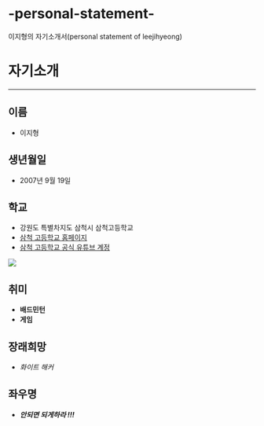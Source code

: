 # -personal-statement-
이지형의 자기소개서(personal statement of leejihyeong)

# 자기소개 
___
## 이름  
 * 이지형  

## 생년월일  
 * 2007년 9월 19일 

## 학교  
 * 강원도 특별차지도 삼척시 삼척고등학교  
 * [삼척 고등학교 홈페이지](https://samchok.gwe.hs.kr/main.do)  
 * [삼척 고등학교 공식 유튜브 계정](https://www.youtube.com/@user-vq4xz5uf1w)
 
 <img src="https://i.namu.wiki/i/_Jkpl9gClK1xQ0f8Rj70Tooh0C6yxHyhQQFy851tbvdhCiwPYJFC4suc4qRqlRZm_KGrlgDBy_hxAmkxy22JXw.webp"></img>


## 취미  
 * **배드민턴**
 * **게임**

## 장래희망
* *화이트 해커*

## 좌우명
* ***안되면 되게하라 !!!***  
